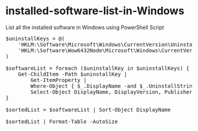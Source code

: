 # installed-software-list-in-Windows
List all the installed software in Windows using PowerShell Script

<pre>
$uninstallKeys = @(
    'HKLM:\Software\Microsoft\Windows\CurrentVersion\Uninstall',
    'HKLM:\Software\Wow6432Node\Microsoft\Windows\CurrentVersion\Uninstall'
)

$softwareList = foreach ($uninstallKey in $uninstallKeys) {
    Get-ChildItem -Path $uninstallKey |
        Get-ItemProperty |
        Where-Object { $_.DisplayName -and $_.UninstallString } |
        Select-Object DisplayName, DisplayVersion, Publisher
}

$sortedList = $softwareList | Sort-Object DisplayName

$sortedList | Format-Table -AutoSize
</pre>

